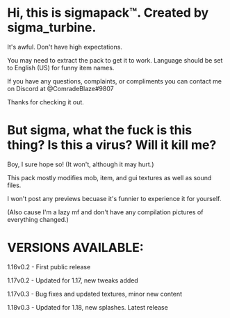 **Hi, this is sigmapack™️. Created by sigma_turbine.**
============================================

It's awful. Don't have high expectations.

You may need to extract the pack to get it to work. Language should be set to English (US) for funny item names.

If you have any questions, complaints, or compliments you can contact me on Discord at @ComradeBlaze#9807

Thanks for checking it out.


**But sigma, what the fuck is this thing? Is this a virus? Will it kill me?**
============================================

Boy, I sure hope so! (It won't, although it may hurt.)

This pack mostly modifies mob, item, and gui textures as well as sound files.

I won't post any previews becuase it's funnier to experience it for yourself.

(Also cause I'm a lazy mf and don't have any compilation pictures of everything changed.)


**VERSIONS AVAILABLE:**
============================================

1.16v0.2 - First public release 

1.17v0.2 - Updated for 1.17, new tweaks added

1.17v0.3 - Bug fixes and updated textures, minor new content

1.18v0.3 - Updated for 1.18, new splashes. Latest release
